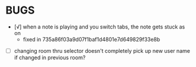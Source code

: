 BUGS
====
- [√] when a note is playing and you switch tabs, the note gets stuck as on
	- fixed in 735a86f03a9d07f1baf1d4801e7d649829f33e8b
- [ ] changing room thru selector doesn't completely pick up new user name if changed in previous room?

